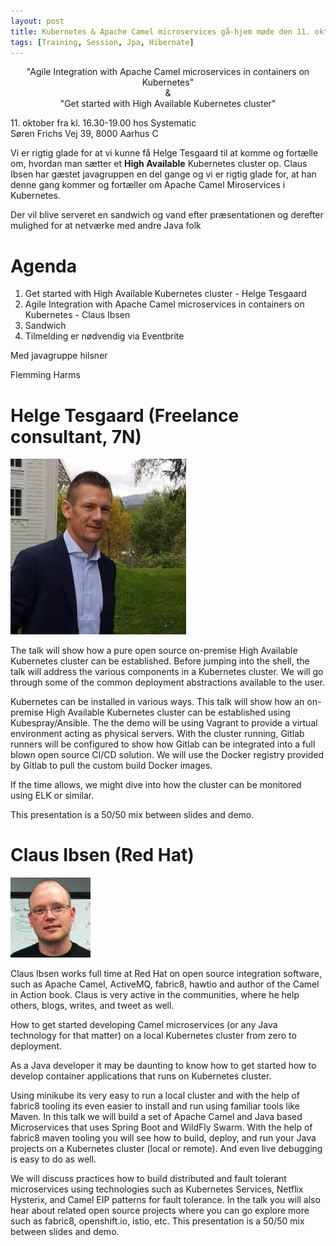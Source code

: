 ```yaml
---
layout: post
title: Kubernetes & Apache Camel microservices gå-hjem møde den 11. okt hos Systematic i Aarhus
tags: [Training, Session, Jpa, Hibernate]
---
```

<p align="center">
"Agile Integration with Apache Camel microservices in containers on Kubernetes"<br>
&<br>
"Get started with High Available Kubernetes cluster"
</p>

11\. oktober fra kl. 16.30-19.00 hos Systematic  
Søren Frichs Vej 39, 8000 Aarhus C

Vi er rigtig glade for at vi kunne få Helge Tesgaard til at komme og fortælle om, hvordan man sætter et **High Available**   Kubernetes cluster op. Claus Ibsen har gæstet javagruppen en del gange og vi er rigtig glade for, at han denne gang kommer og fortæller om Apache Camel Miroservices i Kubernetes.


Der vil blive serveret en sandwich og vand efter præsentationen og derefter mulighed for at netværke med andre Java folk
<!-- more -->
# Agenda

1. Get started with High Available Kubernetes cluster - Helge Tesgaard
2. Agile Integration with Apache Camel microservices in containers on Kubernetes - Claus Ibsen
3. Sandwich
4. Tilmelding er nødvendig via Eventbrite

Med javagruppe hilsner

Flemming Harms


# Helge Tesgaard (Freelance consultant, 7N)

![](/assets/img/speakers/helgetesgaard.jpg)

The talk will show how a pure open source on-premise High Available Kubernetes cluster can be established. 
Before jumping into the shell, the talk will address the various components in a Kubernetes cluster. We will go through some of the common deployment abstractions available to the user. 

Kubernetes can be installed in various ways. This talk will show how an on-premise High Available Kubernetes cluster can be established using Kubespray/Ansible. The the demo will be using Vagrant to provide a virtual environment acting as physical servers. 
With the cluster running, Gitlab runners will be configured to show how Gitlab can be integrated into a full blown open source CI/CD solution. We will use the Docker registry provided by Gitlab to pull the custom build Docker images.  
 
If the time allows, we might dive into how the cluster can be monitored using ELK or similar. 
 
This presentation is a 50/50 mix between slides and demo.
 
# Claus Ibsen (Red Hat)
![](/assets/img/speakers/clausIbsen.jpg)

Claus Ibsen works full time at Red Hat on open source integration software, such as Apache Camel, ActiveMQ, fabric8, hawtio and author of the Camel in Action book. Claus is very active in the communities, where he help others, blogs, writes, and tweet as well.

How to get started developing Camel microservices (or any Java technology for that matter) on a local Kubernetes cluster from zero to deployment.

As a Java developer it may be daunting to know how to get started how to develop container applications that runs on Kubernetes cluster. 

Using minikube its very easy to run a local cluster and with the help of fabric8 tooling its even easier to install and run using familiar tools like Maven. In this talk we will build a set of Apache Camel and Java based Microservices that uses Spring Boot and WildFly Swarm. With the help of fabric8 maven tooling you will see how to build, deploy, and run your Java projects on a Kubernetes cluster (local or remote). And even live debugging is easy to do as well. 

We will discuss practices how to build distributed and fault tolerant microservices using technologies such as Kubernetes Services, Netflix Hysterix, and Camel EIP patterns for fault tolerance. In the talk you will also hear about related open source projects where you can go explore more such as fabric8, openshift.io, istio, etc. This presentation is a 50/50 mix between slides and demo.
